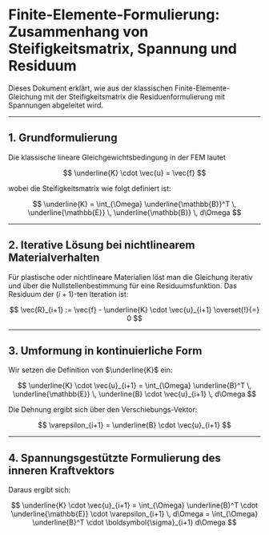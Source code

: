 # Finite-Elemente-Formulierung: Zusammenhang von Steifigkeitsmatrix, Spannung und Residuum

Dieses Dokument erklärt, wie aus der klassischen Finite-Elemente-Gleichung mit der Steifigkeitsmatrix die Residuenformulierung mit Spannungen abgeleitet wird.

---

## 1. Grundformulierung

Die klassische lineare Gleichgewichtsbedingung in der FEM lautet

$$
\underline{K} \cdot \vec{u} = \vec{f}
$$

wobei die Steifigkeitsmatrix wie folgt definiert ist:

$$
\underline{K} = \int_{\Omega} \underline{\mathbb{B}}^T \, \underline{\mathbb{E}} \, \underline{\mathbb{B}} \, d\Omega
$$

---

## 2. Iterative Lösung bei nichtlinearem Materialverhalten

Für plastische oder nichtlineare Materialien löst man die Gleichung iterativ und über die Nullstellenbestimmung für eine Residuumsfunktion. Das Residuum der $(i+1)$-ten Iteration ist:

$$
\vec{R}_{i+1} := \vec{f} - \underline{K} \cdot \vec{u}_{i+1} \overset{!}{=}  0
$$

---

## 3. Umformung in kontinuierliche Form

Wir setzen die Definition von $\underline{K}$ ein:

$$
\underline{K} \cdot \vec{u}_{i+1} = \int_{\Omega} \underline{B}^T \, \underline{\mathbb{E}} \, \underline{B} \cdot \vec{u}_{i+1} \, d\Omega
$$

Die Dehnung ergibt sich über den Verschiebungs-Vektor:

$$
\varepsilon_{i+1} = \underline{B} \cdot \vec{u}_{i+1}
$$

---

## 4. Spannungsgestützte Formulierung des inneren Kraftvektors

Daraus ergibt sich:

$$
\underline{K} \cdot \vec{u}_{i+1} = \int_{\Omega} \underline{B}^T \cdot \underline{\mathbb{E}} \cdot \varepsilon_{i+1} \, d\Omega
= \int_{\Omega} \underline{B}^T \cdot \boldsymbol{\sigma}_{i+1} d\Omega
$$